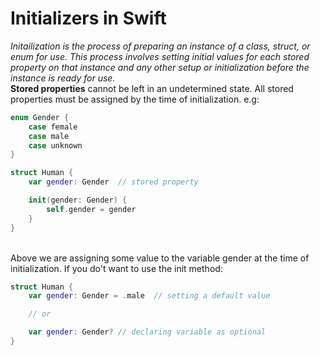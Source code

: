 # Initializers in Swift

*Initailization is the process of preparing an instance of a class, struct, or enum for use. This process involves setting initial values for each stored property on that instance and any other setup or initialization before the instance is ready for use.*\
**Stored properties** cannot be left in an undetermined state. All stored properties must be assigned by the time of initialization. e.g:

```Swift
enum Gender {
	case female
	case male
	case unknown
}

struct Human {
	var gender: Gender	// stored property

	init(gender: Gender) {
		self.gender = gender
	}
}
```
\
Above we are assigning some value to the variable gender at the time of initialization. If you do't want to use the init method:
```Swift
struct Human {
	var gender: Gender = .male 	// setting a default value

	// or

	var gender: Gender?	// declaring variable as optional
}
```

